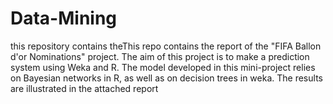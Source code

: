 # Data-Mining
this repository contains theThis repo contains the report of the "FIFA Ballon d'or Nominations" project. The aim of this project is to make a prediction system using Weka and R. The model developed in this mini-project relies on Bayesian networks in R, as well as on decision trees in weka. The results are illustrated in the attached report
